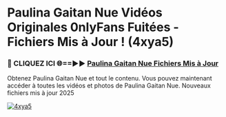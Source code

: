 # Paulina Gaitan Nue Vidéos Originales 0nlyFans Fuitées - Fichiers Mis à Jour ! (4xya5)

<h3>🔴 CLIQUEZ ICI 🌐==►► <a href="https://tinyurl.com/2pmr4ezf" rel="nofollow">Paulina Gaitan Nue Fichiers Mis à Jour</a></h3>

Obtenez Paulina Gaitan Nue et tout le contenu. Vous pouvez maintenant accéder à toutes les vidéos et photos de Paulina Gaitan Nue. Nouveaux fichiers mis à jour 2025

[![4xya5](https://i.imgur.com/6SNvagu.gif)](https://tinyurl.com/2pmr4ezf)
